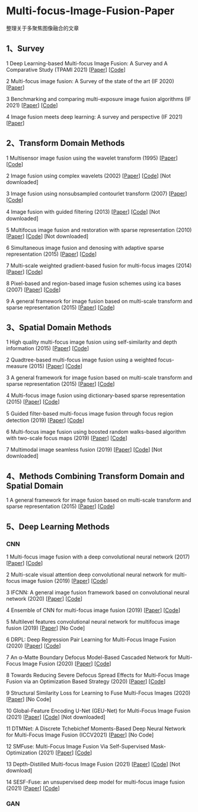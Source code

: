 # Multi-focus-Image-Fusion-Paper
整理关于多聚焦图像融合的文章
## 1、Survey
1 Deep Learning-based Multi-focus Image Fusion: A Survey and A Comparative Study (TPAMI 2021) [[Paper](https://ieeexplore.ieee.org/abstract/document/9428544)] [[Code](https://github.com/xingchenzhang/MFIFB)]

2 Multi-focus image fusion: A Survey of the state of the art (IF 2020) [[Paper](https://www.sciencedirect.com/science/article/pii/S1566253520303109?casa_token=yugI5Tt6HAMAAAAA:jT4uV1xK2HjtfZWPuh2FkcqtHC1CN5TAYGR64ZWika5B0xAro9r-S5qOk30UDrNziKDuWPLQIsWw)]

3 Benchmarking and comparing multi-exposure image fusion algorithms (IF 2021) [[Paper](https://www.sciencedirect.com/science/article/abs/pii/S1566253521000233?casa_token=3fZWWc9-l_kAAAAA:en9qngjXa_neaqkNdp73a25flyglW2IzNkjuYSqUYh4ZxvZy63n48-pzPboX1p2I95ofJxiz2ptp)] [[Code](https://github.com/xingchenzhang/MEFB)]

4 Image fusion meets deep learning: A survey and perspective (IF 2021) [[Paper](https://www.sciencedirect.com/science/article/pii/S1566253521001342?casa_token=4BDX2mCr4VwAAAAA:LzXkYoP1QwTW5lXEpMCdVEZ2W27ZXf8VbJIVOX10dl-SpYuuYkNyaTk7uiD5JCjSbn6grf8DXy33)]

## 2、Transform Domain Methods

1 Multisensor image fusion using the wavelet transform (1995) [[Paper](https://www.sciencedirect.com/science/article/pii/S1077316985710222)] [[Code](http://www.metapix.de/download.htm)]

2 Image fusion using complex wavelets (2002) [[Paper](https://www.jstor.org/stable/10.2979/esj.2002.1.2.1)] [[Code](https://github.com/yuliu316316/MST-SR-Fusion-Toolbox)] [Not downloaded]

3 Image fusion using nonsubsampled contourlet transform (2007) [[Paper](https://ieeexplore.ieee.org/document/4297175/)] [[Code](https://ieeexplore.ieee.org/document/4297175/)]

4 Image fusion with guided ﬁltering (2013) [[Paper](https://www.scopus.com/record/display.uri?eid=2-s2.0-84878331557&origin=inward)] [[Code](http://xudongkang.weebly.com/index.html)] [Not downloaded]

5 Multifocus image fusion and restoration with sparse representation (2010) [[Paper](https://www.scopus.com/record/display.uri?eid=2-s2.0-77949422825&origin=inward)] [[Code](https://github.com/yuliu316316/MST-SR-Fusion-Toolbox)] [Not downloaded]

6 Simultaneous image fusion and denosing with adaptive sparse representation (2015) [[Paper](https://ietresearch.onlinelibrary.wiley.com/doi/10.1049/iet-ipr.2014.0311)] [[Code](https://github.com/yuliu316316/ASR-Fusion)]

7 Multi-scale weighted gradient-based fusion for multi-focus images (2014) [[Paper](https://www.sciencedirect.com/science/article/pii/S1566253513001462)] [[Code](https://github.com/bitzhouzq/MWGF-Fusion)]

8 Pixel-based and region-based image fusion schemes using ica bases (2007) [[Paper](https://www.sciencedirect.com/science/article/pii/S1566253505000801)] [[Code](http://utopia.duth.gr/nmitiano/download.html)]

9 A general framework for image fusion based on multi-scale transform and sparse representation (2015) [[Paper](https://www.sciencedirect.com/science/article/pii/S1566253514001043)] [[Code](https://github.com/yuliu316316/MST-SR-Fusion-Toolbox)]

## 3、Spatial Domain Methods

1 High quality multi-focus image fusion using self-similarity and depth information (2015) [[Paper](https://www.sciencedirect.com/science/article/pii/S003040181400947X)] [[Code](https://csrc.xmu.edu.cn/index.html)]

2 Quadtree-based multi-focus image fusion using a weighted focus-measure (2015) [[Paper](https://www.sciencedirect.com/science/article/pii/S1566253514000669)] [[Code](https://github.com/uzeful/Quadtree-Based-Multi-focus-Image-Fusion)]

3 A general framework for image fusion based on multi-scale transform and sparse representation (2015) [[Paper](https://www.sciencedirect.com/science/article/pii/S1566253514001043)] [[Code](https://github.com/yuliu316316/DSIFT-MFIF)]

4 Multi-focus image fusion using dictionary-based sparse representation (2015) [[Paper](https://www.sciencedirect.com/science/article/pii/S1566253514001213)] [[Code](https://www.researchgate.net/publication/324132140_Demo_Code_for_Sparse_Representation-based_Multi-Focus_Image_Fusion_Algorithm)]

5 Guided ﬁlter-based multi-focus image fusion through focus region detection (2019) [[Paper](https://www.sciencedirect.com/science/article/pii/S0923596518302832)] [[Code](https://github.com/bitname/Multi-focus-image-fusion-GFDF)]

6 Multi-focus image fusion using boosted random walks-based algorithm with two-scale focus maps (2019) [[Paper](https://www.sciencedirect.com/science/article/pii/S0925231219300748)] [[Code](https://github.com/JinleiMa/Twoscale-Fusion)]

7 Multimodal image seamless fusion (2019) [[Paper](https://scholar.google.com/scholar_lookup?title=Multimodal%20image%20seamless%20fusion&author=K.%20Zhan&publication_year=2019)] [[Code](https://github.com/kunzhan/misf)] [Not downloaded]

## 4、Methods Combining Transform Domain and Spatial Domain

1 A general framework for image fusion based on multi-scale transform and sparse representation (2015) [[Paper](https://www.sciencedirect.com/science/article/pii/S1566253514001043)] [[Code](https://github.com/yuliu316316/DSIFT-MFIF)]

## 5、Deep Learning Methods

### CNN

1 Multi-focus image fusion with a deep convolutional neural network (2017) [[Paper](https://www.sciencedirect.com/science/article/pii/S1566253516302081)] [[Code](https://github.com/yuliu316316/CNN-Fusion)]

2 Multi-scale visual attention deep convolutional neural network for multi-focus image fusion (2019) [[Paper](https://ieeexplore.ieee.org/document/8795477/)] [[Code](https://github.com/jtguan/MADCNN/)]

3 IFCNN: A general image fusion framework based on convolutional neural network (2020) [[Paper](https://www.sciencedirect.com/science/article/pii/S1566253518305505?casa_token=aECX-sSMXqUAAAAA:xdsAZ2lJjOrUmIWTEvDO1mdCzsA9eaDxgkxiL1r4RiX_DP21TVxAiy2jkMOsFXyzVQZ4gp3NEAPj)] [[Code](https://github.com/uzeful/IFCNN)]

4 Ensemble of CNN for multi-focus image fusion (2019) [[Paper](https://www.sciencedirect.com/science/article/abs/pii/S1566253518306043?casa_token=p1rP_1bKz_YAAAAA:X75eWD_lFNZeNxpzXASehge1d0sptXBvDH-R9aAURPSF-AKRyUYIWtiyvf4m5j1UlF895TRlvFXm)] [[Code](https://github.com/mostafaaminnaji/ECNN)]

5 Multilevel features convolutional neural network for multifocus image fusion (2019) [[Paper](https://ieeexplore.ieee.org/abstract/document/8599008)] [No Code]

6 DRPL: Deep Regression Pair Learning for Multi-Focus Image Fusion (2020) [[Paper](https://ieeexplore.ieee.org/document/9020016)] [[Code](https://github.com/sasky1/DPRL)]

7 An α-Matte Boundary Defocus Model-Based Cascaded Network for Multi-Focus Image Fusion (2020) [[Paper](https://ieeexplore.ieee.org/document/9178463)] [[Code](https://github.com/xytmhy/MMF-Net-Multi-Focus-Image-Fusion)]

8 Towards Reducing Severe Defocus Spread Effects for Multi-Focus Image Fusion via an Optimization Based Strategy (2020) [[Paper](https://ieeexplore.ieee.org/document/9269377)] [[Code](https://github.com/shuangxu96/MFF-SSIM)]

9 Structural Similarity Loss for Learning to Fuse Multi-Focus Images (2020) [[Paper](https://www.mdpi.com/1424-8220/20/22/6647)] [No Code]

10 Global-Feature Encoding U-Net (GEU-Net) for Multi-Focus Image Fusion (2021) [[Paper](https://ieeexplore.ieee.org/document/9242278)] [[Code](https://github.com/xudif/GEU-Net)] [Not downloaded]

11 DTMNet: A Discrete Tchebichef Moments-Based Deep Neural Network for Multi-Focus Image Fusion (ICCV2021) [[Paper](https://openaccess.thecvf.com/content/ICCV2021/html/Xiao_DTMNet_A_Discrete_Tchebichef_Moments-Based_Deep_Neural_Network_for_Multi-Focus_ICCV_2021_paper.html)] [No Code]

12 SMFuse: Multi-Focus Image Fusion Via Self-Supervised Mask-Optimization (2021) [[Paper](https://ieeexplore.ieee.org/document/9369892)] [[Code](https://github.com/jiayi-ma/SMFuse)]

13 Depth-Distilled Multi-focus Image Fusion (2021) [[Paper](https://ieeexplore.ieee.org/document/9647937)] [[Code](https://blog.csdn.net/fovever_/article/details/124478088)] [Not download]

14 SESF-Fuse: an unsupervised deep model for multi-focus image fusion (2021) [[Paper](https://link.springer.com/article/10.1007/s00521-020-05358-9)] [[Code](https://github.com/Keep-Passion/SESF-Fuse)]

### GAN
